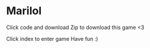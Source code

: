 # Marilol
Click code and download Zip to download this game <3

Click index to enter game
Have fun :)
